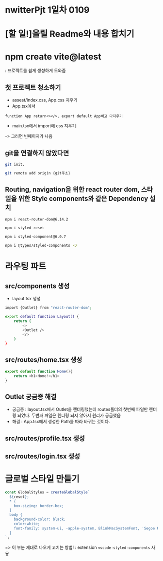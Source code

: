 # nwitterPjt 1일차 0109

# [할 일!]올릴 Readme와 내용 합치기

# npm create vite@latest
: 프로젝트를 쉽게 생성하게 도와줌

## 첫 프로젝트 청소하기
- assest/index.css, App.css 지우기
- App.tsx에서
```
function App return<></>, export default App빼고 다지우기
``` 
- main.tsx에서 import에 css 지우기

-> 그러면 빈페이지가 나옴

## git을 연결하지 않았다면
```bash
git init. 

git remote add origin {git주소}
```
## Routing, navigation을 위한 react router dom, 스타일을  위한 Style components와 같은 Dependency 설치
```bash
npm i react-router-dom@6.14.2

npm i styled-reset

npm i styled-component@6.0.7

npm i @types/styled-components -D
```


# 라우팅 파트
## src/components 생성
- layout.tsx 생성
```bash
import {Outlet} from "react-router-dom";

export default function Layout() {
    return (
        <>
        <Outlet />
        </>
    )
}
```

## src/routes/home.tsx 생성
```js
export default function Home(){
    return <h1>Home!</h1>
}
```

## Outlet 궁금증 해결
- 궁금증 : layout.tsx에서 Outlet을 렌더링했는데 routes폴더의 첫번째 파일만 렌더링 되었다. 두번째 파일은 렌더링 되지 않아서 원리가 궁금했음
- 해결 : App.tsx에서 생성한 Path를 따라 바뀌는 것이다.

## src/routes/profile.tsx 생성

## src/routes/login.tsx 생성


# 글로벌 스타일 만들기
```js
const GlobalStyles = createGlobalStyle`
  ${reset};
  * {
    box-sizing: border-box;
  }
  body {
    background-color: black;
    color:white;
    font-family: system-ui, -apple-system, BlinkMacSystemFont, 'Segoe UI', Roboto, Oxygen, Ubuntu, Cantarell, 'Open Sans', 'Helvetica Neue', sans-serif;
  }
`;
```
=> 이 부분 제대로 나오게 고치는 방법! : extension `vscode-styled-components` 사용

